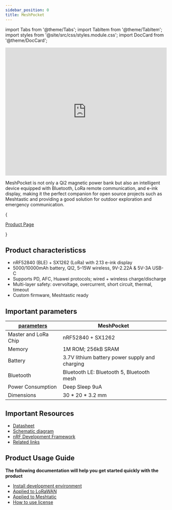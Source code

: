```yaml
---
sidebar_position: 0
title: MeshPocket
---
```


import Tabs from '@theme/Tabs';
import TabItem from '@theme/TabItem';
import styles from '@site/src/css/styles.module.css';
import DocCard from '@theme/DocCard';


<iframe
  width="100%"
  height="400"
  src="https://www.youtube.com/embed/hy2ndMZC0RI"
  title="Heltec Capsule Sensor V3. A Portable LoRa/LoRaWAN Node device compatible with Meshtastic"
  frameborder="0"
  allow="accelerometer; autoplay; clipboard-write; encrypted-media; gyroscope; picture-in-picture"
  allowfullscreen
></iframe>


MeshPocket is not only a Qi2 magnetic power bank but also an intelligent device equipped with Bluetooth, LoRa remote communication, and e-ink display, making it the perfect companion for open source projects such as Meshtastic and providing a good solution for outdoor exploration and emergency communication.

{<div className={styles.btnContainer}>
  <a href="https://heltec.org/project/meshpocket/" className={styles.btnLink1}>
    Product Page
  </a>
</div>}

## Product characteristicss

- nRF52840 (BLE) + SX1262 (LoRa) with 2.13 e-ink display
- 5000/10000mAh battery, QI2, 5–15W wireless, 9V-2.22A & 5V-3A USB-C
- Supports PD, AFC, Huawei protocols; wired + wireless charge/discharge
- Multi-layer safety: overvoltage, overcurrent, short circuit, thermal, timeout
- Custom firmware, Meshtastic ready

## Important parameters
| [parameters](https://resource.heltec.cn/download/MeshPocket/datasheet/MeshPocket_1.0.1.pdf)         | MeshPocket    |
|--------------------|----------------------------|
|Master and LoRa Chip      |	    nRF52840 +  SX1262              |
|Memory|  	1M ROM; 256kB SRAM            |
| Battery     |   	3.7V lithium battery power supply and charging                |
| Bluetooth         | 	Bluetooth LE: Bluetooth 5, Bluetooth mesh           |
|Power Consumption       |  	Deep Sleep 9uA   |
| Dimensions         |   		30 * 20 * 3.2 mm   |


## Important Resources
- [Datasheet](https://resource.heltec.cn/download/MeshPocket/datasheet/MeshPocket_1.0.1.pdf)
- [Schematic diagram](https://resource.heltec.cn/download/MeshPocket/schematic)
- [nRF Development Framework](https://github.com/HelTecAutomation/Heltec_nRF52)
- [Related links](https://resource.heltec.cn/download/MeshPocket)

## Product Usage Guide

**The following documentation will help you get started quickly with the product**
- [Install development environment](/docs/devices/open-source-devices/nrf52840-series/nrf52840-series-quick-start?nrf52840=nrf52840)
- [Applied to LoRaWAN](/docs/devices/open-source-devices/nrf52840-series/nrf52840-series-quick-start?nrf52840=lorawan)
- [Applied to Meshtatic](/docs/devices/open-source-devices/nrf52840-series/nrf52840-series-quick-start?nrf52840=meshtastic)
- [How to use license](docs/devices/general-docs/how_to_use_license)


